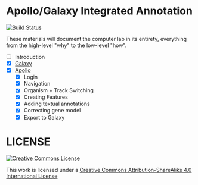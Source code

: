 Apollo/Galaxy Integrated Annotation
===================================

[![Build
Status](https://cpt.tamu.edu/jenkins/buildStatus/icon?job=BICH464-Computer-Lab)](https://cpt.tamu.edu/jenkins/job/BICH464-Computer-Lab/)

These materials will document the computer lab in its entirety,
everything from the high-level "why" to the low-level "how".

-   [ ] Introduction
-   [x] [Galaxy](Galaxy.md)
-   [x] [Apollo](Apollo.md)
    -   [x] Login
    -   [x] Navigation
    -   [x] Organism + Track Switching
    -   [x] Creating Features
    -   [x] Adding textual annotations
    -   [x] Correcting gene model
    -   [x] Export to Galaxy

LICENSE
=======

[![Creative Commons
License](https://i.creativecommons.org/l/by-sa/4.0/88x31.png)](http://creativecommons.org/licenses/by-sa/4.0/)

This work is licensed under a [Creative Commons Attribution-ShareAlike
4.0 International
License](http://creativecommons.org/licenses/by-sa/4.0/)
